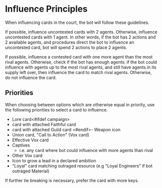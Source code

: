 # Influence Principles

When influencing cards in the court, the bot will follow these guidelines.

If possible, influence uncontested cards with 2 agents. Otherwise, influence uncontested cards with 1 agent. In other words, if the bot has 2 actions and 2 available agents, and procedures direct the bot to influence an uncontested card, bot will spend 2 actions to place 2 agents.

If possible, influence a contested card with one more agent than the most rival agents. Otherwise, check if the bot has enough agents: if the bot could influence with agents up to the most rival agents, and still have agents in its supply left over, then influence the card to match rival agents. Otherwise, do not influence the card.

## Priorities

When choosing between options which are otherwise equal in priority, use the following priorities to select a card to influence.

- Lore card<#ifdef campaign>
- card with attached Faithful card
- card with attached Guild card
<#endif>- Weapon icon
- Union card, "Call to Action" (Vox card)
- Effective Vox card
- Captives
	- i.e. any card where bot could influence with more agents than rival
- Other Vox card
- Icon to grow a lead in a declared ambition
- "Loyal" card matching outraged resource (e.g "Loyal Engineers" if bot outraged Material)

If further tie breaking is necessary, prefer the card with more keys.

<div class="pagebreak"> </div>
